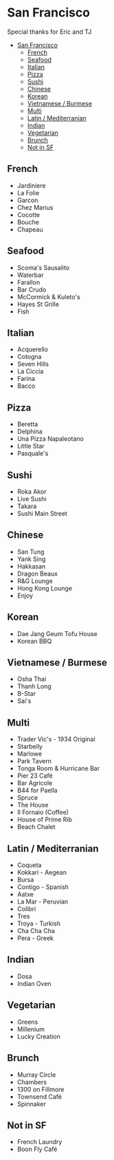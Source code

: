 # San Francisco

Special thanks for Eric and TJ
- [San Francisco](#san-francisco)
  - [French](#french)
  - [Seafood](#seafood)
  - [Italian](#italian)
  - [Pizza](#pizza)
  - [Sushi](#sushi)
  - [Chinese](#chinese)
  - [Korean](#korean)
  - [Vietnamese / Burmese](#vietnamese--burmese)
  - [Multi](#multi)
  - [Latin / Mediterranian](#latin--mediterranian)
  - [Indian](#indian)
  - [Vegetarian](#vegetarian)
  - [Brunch](#brunch)
  - [Not in SF](#not-in-sf)

## French

- Jardiniere
- La Folie
- Garcon
- Chez Marius
- Cocotte
- Bouche
- Chapeau

## Seafood

- Scoma's Sausalito
- Waterbar
- Farallon
- Bar Crudo
- McCormick & Kuleto's
- Hayes St Grille
- Fish

## Italian

- Acquerello  
- Cotogna
- Seven Hills
- La Ciccia
- Farina
- Bacco

## Pizza

- Beretta
- Delphina
- Una Pizza Napaleotano
- Little Star
- Pasquale's

## Sushi

- Roka Akor
- Live Sushi
- Takara
- Sushi Main Street

## Chinese

- San Tung
- Yank Sing
- Hakkasan
- Dragon Beaux
- R&G Lounge
- Hong Kong Lounge
- Enjoy

## Korean

- Dae Jang Geum Tofu House
- Korean BBQ

## Vietnamese / Burmese

- Osha Thai
- Thanh Long
- B-Star
- Sai's

## Multi

- Trader Vic's - 1934 Original
- Starbelly
- Marlowe
- Park Tavern
- Tonga Room & Hurricane Bar
- Pier 23 Café
- Bar Agricole
- B44 for Paella
- Spruce
- The House
- Il Fornaio (Coffee)
- House of Prime Rib
- Beach Chalet

## Latin / Mediterranian

- Coqueta
- Kokkari - Aegean
- Bursa
- Contigo - Spanish
- Aatxe
- La Mar - Peruvian
- Colibri
- Tres
- Troya - Turkish
- Cha Cha Cha
- Pera - Greek

## Indian

- Dosa
- Indian Oven

## Vegetarian

- Greens
- Millenium
- Lucky Creation

## Brunch

- Murray Circle
- Chambers
- 1300 on Fillmore
- Townsend Café
- Spinnaker

## Not in SF

- French Laundry
- Boon Fly Café